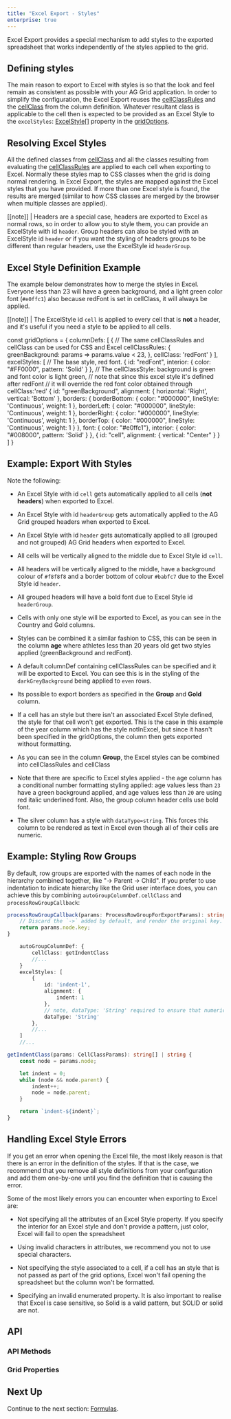 ```yaml
---
title: "Excel Export - Styles"
enterprise: true
---
```


Excel Export provides a special mechanism to add styles to the exported spreadsheet that works independently of the styles applied to the grid.

## Defining styles

The main reason to export to Excel with styles is so that the look and feel remain as consistent as possible with your AG Grid application. In order to simplify the configuration, the Excel Export reuses the [cellClassRules](/cell-styles/#cell-class-rules) and the [cellClass](/cell-styles/#cell-class) from the column definition. Whatever resultant class is applicable to the cell then is expected to be provided as an Excel Style to the `excelStyles`: [ExcelStyle[]](/excel-export-api/#excelstyle) property in the [gridOptions](/grid-options/).

## Resolving Excel Styles

All the defined classes from [cellClass](/cell-styles/#cell-class) and all the classes resulting from evaluating the [cellClassRules](/cell-styles/#cell-class-rules) are applied to each cell when exporting to Excel. Normally these styles map to CSS classes when the grid is doing normal rendering. In Excel Export, the styles are mapped against the Excel styles that you have provided. If more than one Excel style is found, the results are merged (similar to how CSS classes are merged by the browser when multiple classes are applied).

[[note]]
| Headers are a special case, headers are exported to Excel as normal rows, so in order to allow you to style them, you can provide an ExcelStyle with id `header`. Group headers can also be styled with an ExcelStyle id `header` or if you want the styling of headers groups to be different than regular headers, use the ExcelStyle id `headerGroup`.
## Excel Style Definition Example

The example below demonstrates how to merge the styles in Excel. Everyone less than 23 will have a green background, and
a light green color font (`#e0ffc1`) also because redFont is set in cellClass, it will always be applied.

[[note]]
| The ExcelStyle id `cell` is applied to every cell that is **not** a header, and it's useful if you need a style to be applied to all cells.

<snippet>
const gridOptions = {
    columnDefs: [
        {
            // The same cellClassRules and cellClass can be used for CSS and Excel
            cellClassRules: {
                greenBackground: params => params.value < 23,
            },
            cellClass: 'redFont'
        }
    ],
    excelStyles: [
        // The base style, red font.
        {
            id: "redFont",
            interior: {
                color: "#FF0000", pattern: 'Solid'
            }
        },
        // The cellClassStyle: background is green and font color is light green,
        // note that since this excel style it's defined after redFont
        // it will override the red font color obtained through cellClass:'red'
        {
            id: "greenBackground",
            alignment: {
                horizontal: 'Right', vertical: 'Bottom'
            },
            borders: {
                borderBottom: {
                    color: "#000000", lineStyle: 'Continuous', weight: 1
                },
                borderLeft: {
                    color: "#000000", lineStyle: 'Continuous', weight: 1
                },
                borderRight: {
                    color: "#000000", lineStyle: 'Continuous', weight: 1
                },
                borderTop: {
                    color: "#000000", lineStyle: 'Continuous', weight: 1
                }
            },
            font: { color: "#e0ffc1"},
            interior: {
                color: "#008000", pattern: 'Solid'
            }
        },
        {
            id: "cell",
            alignment: {
                vertical: "Center"
            }
        }
    ]
}
</snippet>

## Example: Export With Styles

Note the following: 

- An Excel Style with id `cell` gets automatically applied to all cells (**not headers**) when exported to Excel.

- An Excel Style with id `headerGroup` gets automatically applied to the AG Grid grouped headers when exported to Excel.

- An Excel Style with id `header` gets automatically applied to all (grouped and not grouped) AG Grid headers when exported to Excel.

- All cells will be vertically aligned to the middle due to Excel Style id `cell`.

- All headers will be vertically aligned to the middle, have a background colour of `#f8f8f8` and a border bottom of colour `#babfc7` due to the Excel Style id `header`.

- All grouped headers will have a bold font due to Excel Style id `headerGroup`.

- Cells with only one style will be exported to Excel, as you can see in the Country and Gold columns.

- Styles can be combined it a similar fashion to CSS, this can be seen in the column **age** where athletes less than 20 years old get two styles applied (greenBackground and redFont).

- A default columnDef containing cellClassRules can be specified and it will be exported to Excel. You can see this is in the styling of the `darkGreyBackground` being applied to `even` rows.

- Its possible to export borders as specified in the **Group** and **Gold** column.

- If a cell has an style but there isn't an associated Excel Style defined, the style for that cell won't get exported. This is the case in this example of the year column which has the style notInExcel, but since it hasn't been specified in the gridOptions, the column then gets exported without formatting.

- As you can see in the column **Group**, the Excel styles can be combined into cellClassRules and cellClass

- Note that there are specific to Excel styles applied - the age column has a conditional number formatting styling applied: age values less than `23` have a green background applied, and age values less than `20` are using red italic underlined font. Also, the group column header cells use bold font.

- The silver column has a style with `dataType=string`. This forces this column to be rendered as text in Excel even though all of their cells are numeric.

<grid-example title='Excel Export - Styles' name='excel-export-with-styles' type='generated' options='{ "enterprise": true, "modules": ["clientside", "menu", "excel"], "exampleHeight": 815 }'></grid-example>

## Example: Styling Row Groups

By default, row groups are exported with the names of each node in the hierarchy combined together, like <span style="white-space: nowrap">"-> Parent -> Child"</span>. If you prefer to use indentation to indicate hierarchy like the Grid user interface does, you can achieve this by combining `autoGroupColumnDef.cellClass` and `processRowGroupCallback`:

```ts
processRowGroupCallback(params: ProcessRowGroupForExportParams): string {
    // Discard the `->` added by default, and render the original key.
    return params.node.key;
}
```

```ts
    autoGroupColumnDef: {
        cellClass: getIndentClass
        //...
    }
    excelStyles: [
        {
            id: 'indent-1',
            alignment: {
                indent: 1
            },
            // note, dataType: 'String' required to ensure that numeric values aren't right-aligned
            dataType: 'String'
        },
        //...
    ]
    //...
```

```ts
getIndentClass(params: CellClassParams): string[] | string {
    const node = params.node;

    let indent = 0;
    while (node && node.parent) {
        indent++;
        node = node.parent;
    }

    return `indent-${indent}`;
}
```

<grid-example title='Excel Export - Styling Row Groups' name='excel-export-styling-row-groups' type='generated' options='{  "enterprise": true, "modules": ["clientside", "menu", "excel", "rowgrouping"]}'></grid-example>

## Handling Excel Style Errors

If you get an error when opening the Excel file, the most likely reason is that there is an error in the definition of the styles. If that is the case, we recommend that you remove all style definitions from your configuration and add them one-by-one until you find the definition that is causing the error.

Some of the most likely errors you can encounter when exporting to Excel are:

- Not specifying all the attributes of an Excel Style property. If you specify the interior for an Excel style and don't provide a pattern, just color, Excel will fail to open the spreadsheet

- Using invalid characters in attributes, we recommend you not to use special characters.

- Not specifying the style associated to a cell, if a cell has an style that is not passed as part of the grid options, Excel won't fail opening the spreadsheet but the column won't be formatted.

- Specifying an invalid enumerated property. It is also important to realise that Excel is case sensitive, so Solid is a valid pattern, but SOLID or solid are not.


## API

### API Methods

<api-documentation source='grid-api/api.json' section='export' names='["exportDataAsExcel", "getDataAsExcel"]'></api-documentation>

### Grid Properties

<api-documentation source='grid-options/properties.json' section='export' names='["excelStyles"]'></api-documentation>

## Next Up

Continue to the next section: [Formulas](../excel-export-formulas/).